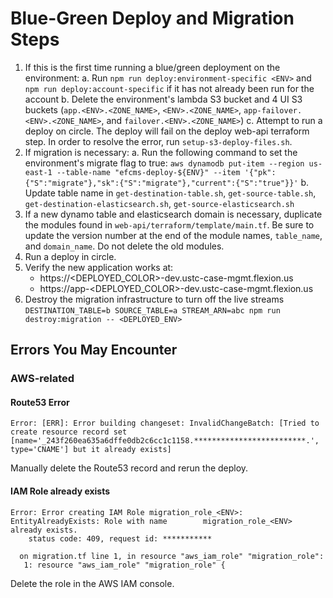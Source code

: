 #  Blue-Green Deploy and Migration Steps
1) If this is the first time running a blue/green deployment on the environment:
  a. Run `npm run deploy:environment-specific <ENV>` and `npm run deploy:account-specific` if it has not already been run for the account 
  b. Delete the environment's lambda S3 bucket and 4 UI S3 buckets (`app.<ENV>.<ZONE_NAME>`, `<ENV>.<ZONE_NAME>`, `app-failover.<ENV>.<ZONE_NAME>`, and `failover.<ENV>.<ZONE_NAME>`)
  c. Attempt to run a deploy on circle. The deploy will fail on the deploy web-api terraform step. In order to resolve the error, run `setup-s3-deploy-files.sh`.
2) If migration is necessary:
	a. Run the following command to set the environment's migrate flag to true:
	```aws dynamodb put-item --region us-east-1 --table-name "efcms-deploy-${ENV}" --item '{"pk":{"S":"migrate"},"sk":{"S":"migrate"},"current":{"S":"true"}}'```
	b. Update table name in `get-destination-table.sh`, `get-source-table.sh`, `get-destination-elasticsearch.sh`, `get-source-elasticsearch.sh`
3) If a new dynamo table and elasticsearch domain is necessary, duplicate the modules found in `web-api/terraform/template/main.tf`. Be sure to update the version number at the end of the module names, `table_name`, and `domain_name`. Do not delete the old modules.
4) Run a deploy in circle.
5) Verify the new application works at: 
	- https://<DEPLOYED_COLOR>-dev.ustc-case-mgmt.flexion.us
	- https://app-<DEPLOYED_COLOR>-dev.ustc-case-mgmt.flexion.us
6) Destroy the migration infrastructure to turn off the live streams
	`DESTINATION_TABLE=b SOURCE_TABLE=a STREAM_ARN=abc npm run destroy:migration -- <DEPLOYED_ENV>`

## Errors You May Encounter
### AWS-related
#### Route53 Error
```
Error: [ERR]: Error building changeset: InvalidChangeBatch: [Tried to create resource record set [name='_243f260ea635a6dffe0db2c6cc1c1158.*************************.', type='CNAME'] but it already exists]
```
Manually delete the Route53 record and rerun the deploy.


#### IAM Role already exists
```
Error: Error creating IAM Role migration_role_<ENV>: EntityAlreadyExists: Role with name 		migration_role_<ENV> already exists.
	status code: 409, request id: ***********

  on migration.tf line 1, in resource "aws_iam_role" "migration_role":
   1: resource "aws_iam_role" "migration_role" {
   ```
Delete the role in the AWS IAM console.
